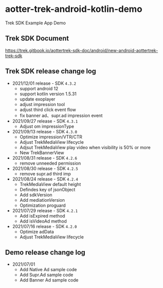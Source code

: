 # aotter-trek-android-kotlin-demo
Trek SDK Example App Demo

## Trek SDK Document
https://trek.gitbook.io/aottertrek-sdk-doc/android/new-android-aottertrek-trek-sdk

## Trek SDK release change log
- 2021/12/01 release - SDK `4.3.2`
     - support android 12
     - support kotlin version 1.5.31
     - update exoplayer
     - adjust impression tool
     - adjust third click event flow
     - fix banner ad、supr.ad impression event
- 2021/09/27 release - SDK `4.3.1`
     - Adjust om impressionType
- 2021/09/13 release - SDK `4.3.0`
     - Optimize impression/VTR/CTR
     - Adjust TrekMediaView lifecycle
     - Adjsut TrekMediaView play video when visibility is 50% or more
     - New TrekBannerView
- 2021/08/31 release - SDK `4.2.6`
     - remove unneeded permission 
- 2021/08/30 release - SDK `4.2.5`
     - remove supr.ad third imp
- 2021/08/24 release - SDK `4.2.4`
     - TrekMediaView default height
     - Defindes key of jsonObject
     - Add sdkVersion
     - Add mediationVersion
     - Optimization proguard
- 2021/07/29 release - SDK `4.2.1`
    - Add isExpired method
    - Add isVideoAd method
- 2021/07/16 release - SDK `4.2.0`
    - Optimize adData
    - Adjust TrekMediaView lifecycle
## Demo release change log
- 2021/07/01 
    - Add Native Ad sample code 
    - Add Supr.Ad sample code
    - Add Banner Ad sample code


